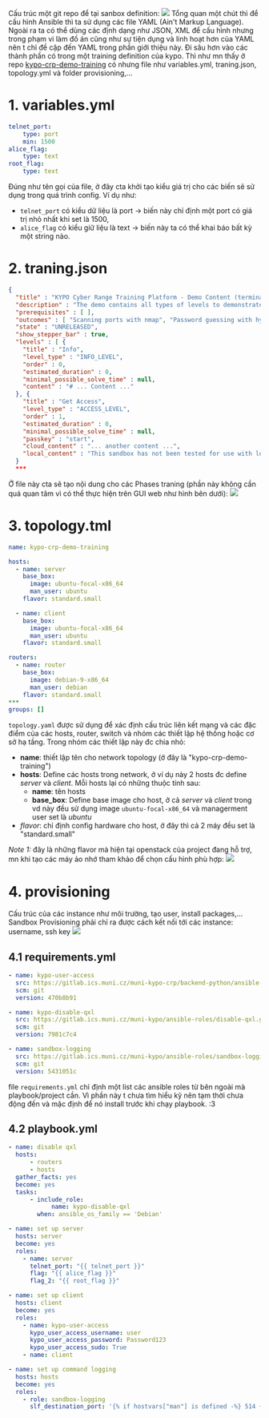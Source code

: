 Cấu trúc một git repo để tại sanbox definition:
![](attachments/Pasted%20image%2020230626222757.png)
Tổng quan một chút thì để cấu hình Ansible thì ta sử dụng các file YAML (Ain't Markup Language). Ngoài ra ta có thể dùng các định dạng như JSON, XML để cấu hình nhưng trong phạm vi làm đồ án cũng như sự tiện dụng và linh hoạt hơn của YAML nên t chỉ đề cập đến YAML trong phần giới thiệu này. 
Đi sâu hơn vào các thành phần có trong một training definition của kypo. Thì như mn thấy ở repo [kypo-crp-demo-training](https://gitlab.ics.muni.cz/muni-kypo-crp/prototypes-and-examples/sandbox-definitions/kypo-crp-demo-training/-/tree/master/) có nhưng file như variables.yml, traning.json, topology.yml và folder provisioning,...
# 1. variables.yml
```yml
telnet_port:
    type: port
    min: 1500
alice_flag:
    type: text
root_flag:
    type: text
```

Đúng như tên gọi của file, ở đây cta khởi tạo kiểu giá trị cho các biến sẽ sử dụng trong quá trình config. Ví dụ như: 
- `telnet_port` có kiểu dữ liệu là port -> biến này chỉ định một port có giá trị nhỏ nhất khi set là 1500, 
- `alice_flag` có kiểu giữ liệu là text -> biến này ta có thể khai báo bất kỳ một string nào.

# 2. traning.json
```json
{
  "title" : "KYPO Cyber Range Training Platform - Demo Content (terminal)",
  "description" : "The demo contains all types of levels to demonstrate the training capabilities of the KYPO Cyber Range Platform.",
  "prerequisites" : [ ],
  "outcomes" : [ "Scanning ports with nmap", "Password guessing with hydra at telnet", "Privilege escalation using misconfigured sudo" ],
  "state" : "UNRELEASED",
  "show_stepper_bar" : true,
  "levels" : [ {
    "title" : "Info",
    "level_type" : "INFO_LEVEL",
    "order" : 0,
    "estimated_duration" : 0,
    "minimal_possible_solve_time" : null,
    "content" : "# ... Content ..."
  }, {
    "title" : "Get Access",
    "level_type" : "ACCESS_LEVEL",
    "order" : 1,
    "estimated_duration" : 0,
    "minimal_possible_solve_time" : null,
    "passkey" : "start",
    "cloud_content" : "... another content ...",
    "local_content" : "This sandbox has not been tested for use with local sandbox."
  }
  ***
```

Ở file này cta sẽ tạo nội dung cho các Phases traning (phần này không cần quá quan tâm vì có thể thực hiện trên GUI web như hình bên dưới):
![](attachments/Pasted%20image%2020230626224653.png)

# 3. topology.tml
```yaml
name: kypo-crp-demo-training

hosts:
  - name: server
    base_box: 
      image: ubuntu-focal-x86_64
      man_user: ubuntu
    flavor: standard.small

  - name: client
    base_box: 
      image: ubuntu-focal-x86_64
      man_user: ubuntu
    flavor: standard.small

routers:
  - name: router
    base_box:
      image: debian-9-x86_64
      man_user: debian
    flavor: standard.small
***
groups: []

```

`topology.yaml` được sử dụng để xác định cấu trúc liên kết mạng và các đặc điểm của các hosts, router, switch và nhóm các thiết lập hệ thống hoặc cơ sở hạ tầng. Trong nhóm các thiết lập này đc chia nhỏ: 
- **name**: thiết lập tên cho network topology (ở đây là "kypo-crp-demo-training")
- **hosts**: Define các hosts trong network, ở ví dụ này 2 hosts đc define *server* và *client*. Mỗi hosts lại có những thuộc tính sau:
	- **name**: tên hosts
	- **base_box**: Define base image cho host, ở cả *server* và *client* trong vd này đều sử dụng image `ubuntu-focal-x86_64` và managerment user set là *ubuntu*
- *flavor*: chỉ định config hardware cho host, ở đây thì cả 2 máy đều set là "standard.small"

*Note 1:* đây là những flavor mà hiện tại openstack của project đang hỗ trợ, mn khi tạo các máy ảo nhớ tham khảo để chọn cấu hình phù hợp:
![](attachments/Pasted%20image%2020230628150149.png)

# 4. provisioning 
Cấu trúc của các instance như môi trường, tạo user, install packages,... Sandbox Provisioning phải chỉ ra được cách kết nối tới các instance: username, ssh key
![](attachments/Pasted%20image%2020230627004942.png)

## 4.1 requirements.yml
```yaml
- name: kypo-user-access
  src: https://gitlab.ics.muni.cz/muni-kypo-crp/backend-python/ansible-networking-stage/kypo-user-access.git
  scm: git
  version: 470b8b91

- name: kypo-disable-qxl
  src: https://gitlab.ics.muni.cz/muni-kypo/ansible-roles/disable-qxl.git
  scm: git
  version: 7981c7c4

- name: sandbox-logging
  src: https://gitlab.ics.muni.cz/muni-kypo/ansible-roles/sandbox-logging.git
  scm: git
  version: 5431051c
```
file `requirements.yml` chỉ định một list các ansible roles từ bên ngoài mà playbook/project cần. Vì phần này t chưa tìm hiểu kỹ nên tạm thời chưa động đến và mặc định để nó install trước khi chạy playbook. :3

## 4.2 playbook.yml
```yaml
- name: disable qxl
  hosts:
      - routers
      - hosts
  gather_facts: yes
  become: yes
  tasks:
      - include_role:
            name: kypo-disable-qxl
        when: ansible_os_family == 'Debian'

- name: set up server
  hosts: server
  become: yes
  roles:
    - name: server
      telnet_port: "{{ telnet_port }}"
      flag: "{{ alice_flag }}"
      flag_2: "{{ root_flag }}"

- name: set up client
  hosts: client
  become: yes
  roles:
    - name: kypo-user-access
      kypo_user_access_username: user
      kypo_user_access_password: Password123
      kypo_user_access_sudo: True
    - name: client

- name: set up command logging
  hosts: hosts
  become: yes
  roles:
    - role: sandbox-logging
      slf_destination_port: '{% if hostvars["man"] is defined -%} 514 {%- else -%} 515 {%- endif %}'

```

